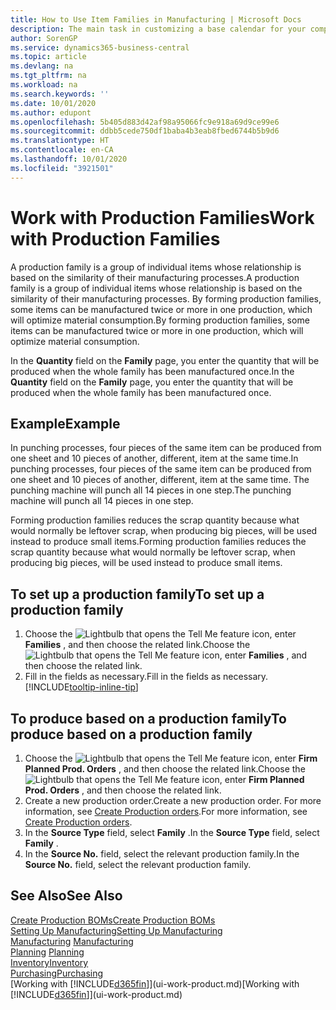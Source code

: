 ```yaml
---
title: How to Use Item Families in Manufacturing | Microsoft Docs
description: The main task in customizing a base calendar for your company, or one of its business partners, is to enter any changes to working and nonworking day status.
author: SorenGP
ms.service: dynamics365-business-central
ms.topic: article
ms.devlang: na
ms.tgt_pltfrm: na
ms.workload: na
ms.search.keywords: ''
ms.date: 10/01/2020
ms.author: edupont
ms.openlocfilehash: 5b405d883d42af98a95066fc9e918a69d9ce99e6
ms.sourcegitcommit: ddbb5cede750df1baba4b3eab8fbed6744b5b9d6
ms.translationtype: HT
ms.contentlocale: en-CA
ms.lasthandoff: 10/01/2020
ms.locfileid: "3921501"
---
```

# <a name="work-with-production-families"></a><span data-ttu-id="52cee-103">Work with Production Families</span><span class="sxs-lookup"><span data-stu-id="52cee-103">Work with Production Families</span></span>
<span data-ttu-id="52cee-104">A production family is a group of individual items whose relationship is based on the similarity of their manufacturing processes.</span><span class="sxs-lookup"><span data-stu-id="52cee-104">A production family is a group of individual items whose relationship is based on the similarity of their manufacturing processes.</span></span> <span data-ttu-id="52cee-105">By forming production families, some items can be manufactured twice or more in one production, which will optimize material consumption.</span><span class="sxs-lookup"><span data-stu-id="52cee-105">By forming production families, some items can be manufactured twice or more in one production, which will optimize material consumption.</span></span>

<span data-ttu-id="52cee-106">In the **Quantity** field on the **Family** page, you enter the quantity that will be produced when the whole family has been manufactured once.</span><span class="sxs-lookup"><span data-stu-id="52cee-106">In the **Quantity** field on the **Family** page, you enter the quantity that will be produced when the whole family has been manufactured once.</span></span>

## <a name="example"></a><span data-ttu-id="52cee-107">Example</span><span class="sxs-lookup"><span data-stu-id="52cee-107">Example</span></span>
<span data-ttu-id="52cee-108">In punching processes, four pieces of the same item can be produced from one sheet and 10 pieces of another, different, item at the same time.</span><span class="sxs-lookup"><span data-stu-id="52cee-108">In punching processes, four pieces of the same item can be produced from one sheet and 10 pieces of another, different, item at the same time.</span></span> <span data-ttu-id="52cee-109">The punching machine will punch all 14 pieces in one step.</span><span class="sxs-lookup"><span data-stu-id="52cee-109">The punching machine will punch all 14 pieces in one step.</span></span>

<span data-ttu-id="52cee-110">Forming production families reduces the scrap quantity because what would normally be leftover scrap, when producing big pieces, will be used instead to produce small items.</span><span class="sxs-lookup"><span data-stu-id="52cee-110">Forming production families reduces the scrap quantity because what would normally be leftover scrap, when producing big pieces, will be used instead to produce small items.</span></span>

## <a name="to-set-up-a-production-family"></a><span data-ttu-id="52cee-111">To set up a production family</span><span class="sxs-lookup"><span data-stu-id="52cee-111">To set up a production family</span></span>
1. <span data-ttu-id="52cee-112">Choose the ![Lightbulb that opens the Tell Me feature](media/ui-search/search_small.png "Tell me what you want to do") icon, enter **Families** , and then choose the related link.</span><span class="sxs-lookup"><span data-stu-id="52cee-112">Choose the ![Lightbulb that opens the Tell Me feature](media/ui-search/search_small.png "Tell me what you want to do") icon, enter **Families** , and then choose the related link.</span></span>
2. <span data-ttu-id="52cee-113">Fill in the fields as necessary.</span><span class="sxs-lookup"><span data-stu-id="52cee-113">Fill in the fields as necessary.</span></span> [!INCLUDE[tooltip-inline-tip](includes/tooltip-inline-tip_md.md)]

## <a name="to-produce-based-on-a-production-family"></a><span data-ttu-id="52cee-114">To produce based on a production family</span><span class="sxs-lookup"><span data-stu-id="52cee-114">To produce based on a production family</span></span>
1. <span data-ttu-id="52cee-115">Choose the ![Lightbulb that opens the Tell Me feature](media/ui-search/search_small.png "Tell me what you want to do") icon, enter **Firm Planned Prod. Orders** , and then choose the related link.</span><span class="sxs-lookup"><span data-stu-id="52cee-115">Choose the ![Lightbulb that opens the Tell Me feature](media/ui-search/search_small.png "Tell me what you want to do") icon, enter **Firm Planned Prod. Orders** , and then choose the related link.</span></span>
2. <span data-ttu-id="52cee-116">Create a new production order.</span><span class="sxs-lookup"><span data-stu-id="52cee-116">Create a new production order.</span></span> <span data-ttu-id="52cee-117">For more information, see [Create Production orders](production-how-to-create-production-orders.md).</span><span class="sxs-lookup"><span data-stu-id="52cee-117">For more information, see [Create Production orders](production-how-to-create-production-orders.md).</span></span>
3. <span data-ttu-id="52cee-118">In the **Source Type** field, select **Family** .</span><span class="sxs-lookup"><span data-stu-id="52cee-118">In the **Source Type** field, select **Family** .</span></span>  
4. <span data-ttu-id="52cee-119">In the **Source No.** field, select the relevant production family.</span><span class="sxs-lookup"><span data-stu-id="52cee-119">In the **Source No.** field, select the relevant production family.</span></span>

## <a name="see-also"></a><span data-ttu-id="52cee-120">See Also</span><span class="sxs-lookup"><span data-stu-id="52cee-120">See Also</span></span>
[<span data-ttu-id="52cee-121">Create Production BOMs</span><span class="sxs-lookup"><span data-stu-id="52cee-121">Create Production BOMs</span></span>](production-how-to-create-production-boms.md)  
[<span data-ttu-id="52cee-122">Setting Up Manufacturing</span><span class="sxs-lookup"><span data-stu-id="52cee-122">Setting Up Manufacturing</span></span>](production-configure-production-processes.md)  
<span data-ttu-id="52cee-123">[Manufacturing](production-manage-manufacturing.md)  </span><span class="sxs-lookup"><span data-stu-id="52cee-123">[Manufacturing](production-manage-manufacturing.md)  </span></span>  
<span data-ttu-id="52cee-124">[Planning](production-planning.md) </span><span class="sxs-lookup"><span data-stu-id="52cee-124">[Planning](production-planning.md) </span></span>  
[<span data-ttu-id="52cee-125">Inventory</span><span class="sxs-lookup"><span data-stu-id="52cee-125">Inventory</span></span>](inventory-manage-inventory.md)  
[<span data-ttu-id="52cee-126">Purchasing</span><span class="sxs-lookup"><span data-stu-id="52cee-126">Purchasing</span></span>](purchasing-manage-purchasing.md)  
<span data-ttu-id="52cee-127">[Working with [!INCLUDE[d365fin](includes/d365fin_md.md)]](ui-work-product.md)</span><span class="sxs-lookup"><span data-stu-id="52cee-127">[Working with [!INCLUDE[d365fin](includes/d365fin_md.md)]](ui-work-product.md)</span></span>
